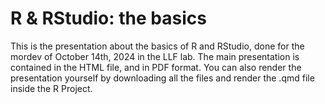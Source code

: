 # R & RStudio: the basics

This is the presentation about the basics of R and RStudio, done for the mordev of October 14th, 2024 in the LLF lab. The main presentation is contained in the HTML file, and in PDF format. 
You can also render the presentation yourself by downloading all the files and render the .qmd file inside the R Project.
